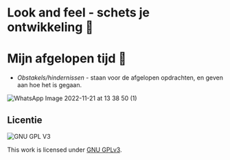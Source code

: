 # Look and feel - schets je ontwikkeling 🥇

# Mijn afgelopen tijd :horse:
* *Obstakels/hindernissen* - staan voor de afgelopen opdrachten, en geven aan hoe het is gegaan.

![WhatsApp Image 2022-11-21 at 13 38 50 (1)](https://user-images.githubusercontent.com/112861144/206146160-6283513c-a57b-4f1f-9440-a2cec07272f5.jpeg)


## Licentie

![GNU GPL V3](https://www.gnu.org/graphics/gplv3-127x51.png)

This work is licensed under [GNU GPLv3](./LICENSE).
